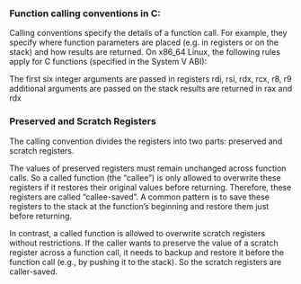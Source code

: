 
### Function calling conventions in C:

Calling conventions specify the details of a function call. For example, they specify where function parameters are placed (e.g. in registers or on the stack) and how results are returned. On x86_64 Linux, the following rules apply for C functions (specified in the System V ABI):

The first six integer arguments are passed in registers rdi, rsi, rdx, rcx, r8, r9
additional arguments are passed on the stack
results are returned in rax and rdx


### Preserved and Scratch Registers

The calling convention divides the registers into two parts: preserved and scratch registers.

The values of preserved registers must remain unchanged across function calls. So a called function (the “callee”) is only allowed to overwrite these registers if it restores their original values before returning. Therefore, these registers are called “callee-saved”. A common pattern is to save these registers to the stack at the function’s beginning and restore them just before returning.

In contrast, a called function is allowed to overwrite scratch registers without restrictions. If the caller wants to preserve the value of a scratch register across a function call, it needs to backup and restore it before the function call (e.g., by pushing it to the stack). So the scratch registers are caller-saved.